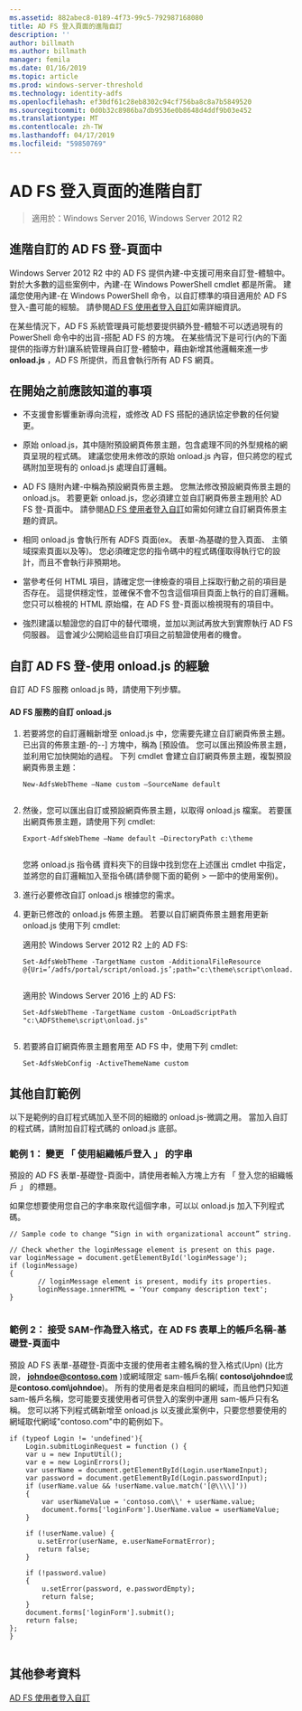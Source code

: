 ```yaml
---
ms.assetid: 882abec8-0189-4f73-99c5-792987168080
title: AD FS 登入頁面的進階自訂
description: ''
author: billmath
ms.author: billmath
manager: femila
ms.date: 01/16/2019
ms.topic: article
ms.prod: windows-server-threshold
ms.technology: identity-adfs
ms.openlocfilehash: ef30df61c28eb8302c94cf756ba8c8a7b5849520
ms.sourcegitcommit: 0d0b32c8986ba7db9536e0b8648d4ddf9b03e452
ms.translationtype: MT
ms.contentlocale: zh-TW
ms.lasthandoff: 04/17/2019
ms.locfileid: "59850769"
---
```

# <a name="advanced-customization-of-ad-fs-sign-in-pages"></a>AD FS 登入頁面的進階自訂

>適用於：Windows Server 2016, Windows Server 2012 R2
  
## <a name="advanced-customization-of-ad-fs-sign-in-pages"></a>進階自訂的 AD FS 登\-頁面中  
Windows Server 2012 R2 中的 AD FS 提供內建\-中支援可用來自訂登\-體驗中。 對於大多數的這些案例中，內建\-在 Windows PowerShell cmdlet 都是所需。  建議您使用內建\-在 Windows PowerShell 命令，以自訂標準的項目適用於 AD FS 登入\-盡可能的經驗。  請參閱[AD FS 使用者登入自訂](AD-FS-user-sign-in-customization.md)如需詳細資訊。  
  
在某些情況下，AD FS 系統管理員可能想要提供額外登\-體驗不可以透過現有的 PowerShell 命令中的出貨\-搭配 AD FS 的方塊。 在某些情況下是可行\(內的下面提供的指導方針\)讓系統管理員自訂登\-體驗中，藉由新增其他邏輯來進一步**onload.js** ，AD FS 所提供，而且會執行所有 AD FS 網頁。  
  
## <a name="things-to-know-before-you-start"></a>在開始之前應該知道的事項  
  
-   不支援會影響重新導向流程，或修改 AD FS 搭配的通訊協定參數的任何變更。
  
-   原始 onload.js，其中隨附預設網頁佈景主題，包含處理不同的外型規格的網頁呈現的程式碼。 建議您使用未修改的原始 onload.js 內容，但只將您的程式碼附加至現有的 onload.js 處理自訂邏輯。  
  
-   AD FS 隨附內建\-中稱為預設網頁佈景主題。 您無法修改預設網頁佈景主題的 onload.js。 若要更新 onload.js，您必須建立並自訂網頁佈景主題用於 AD FS 登\-頁面中。  請參閱[AD FS 使用者登入自訂](AD-FS-user-sign-in-customization.md)如需如何建立自訂網頁佈景主題的資訊。  
  
-   相同 onload.js 會執行所有 ADFS 頁面\(ex。 表單\-為基礎的登入頁面、 主領域探索頁面以及等\)。 您必須確定您的指令碼中的程式碼僅取得執行它的設計，而且不會執行非預期地。  
  
-   當參考任何 HTML 項目，請確定您一律檢查的項目上採取行動之前的項目是否存在。 這提供穩定性，並確保不會不包含這個項目頁面上執行的自訂邏輯。 您只可以檢視的 HTML 原始檔，在 AD FS 登\-頁面以檢視現有的項目中。  
  
-   強烈建議以驗證您的自訂中的替代環境，並加以測試再放大到實際執行 AD FS 伺服器。 這會減少公開給這些自訂項目之前驗證使用者的機會。  
  
## <a name="customizing-the-ad-fs-sign-in-experience-by-using-onloadjs"></a>自訂 AD FS 登\-使用 onload.js 的經驗  
自訂 AD FS 服務 onload.js 時，請使用下列步驟。  
  
#### <a name="customizing-onloadjs-for-the-ad-fs-service"></a>AD FS 服務的自訂 onload.js  
  
1.  若要將您的自訂邏輯新增至 onload.js 中，您需要先建立自訂網頁佈景主題。 已出貨的佈景主題\-的\-\-] 方塊中，稱為 [預設值。 您可以匯出預設佈景主題，並利用它加快開始的過程。 下列 cmdlet 會建立自訂網頁佈景主題，複製預設網頁佈景主題：  
  
    ```  
    New-AdfsWebTheme –Name custom –SourceName default  
  
    ```  
  
2.  然後，您可以匯出自訂或預設網頁佈景主題，以取得 onload.js 檔案。 若要匯出網頁佈景主題，請使用下列 cmdlet:  
  
    ```  
    Export-AdfsWebTheme –Name default –DirectoryPath c:\theme  
  
    ```  
  
    您將 onload.js 指令碼 資料夾下的目錄中找到您在上述匯出 cmdlet 中指定，並將您的自訂邏輯加入至指令碼\(請參閱下面的範例 > 一節中的使用案例\)。  
  
3.  進行必要修改自訂 onload.js 根據您的需求。  
  
4.  更新已修改的 onload.js 佈景主題。 若要以自訂網頁佈景主題套用更新 onload.js 使用下列 cmdlet:  

     適用於 Windows Server 2012 R2 上的 AD FS:  

    ```  
    Set-AdfsWebTheme -TargetName custom -AdditionalFileResource @{Uri=’/adfs/portal/script/onload.js’;path="c:\theme\script\onload.js"}  
  
    ```  
    適用於 Windows Server 2016 上的 AD FS:

     ```  
    Set-AdfsWebTheme -TargetName custom -OnLoadScriptPath "c:\ADFStheme\script\onload.js"   
  
    ```  
  
5.  若要將自訂網頁佈景主題套用至 AD FS 中，使用下列 cmdlet:  
  
    ```  
    Set-AdfsWebConfig -ActiveThemeName custom  
    ```  
  
## <a name="additional-customization-examples"></a>其他自訂範例  
以下是範例的自訂程式碼加入至不同的細緻的 onload.js\-微調之用。 當加入自訂的程式碼，請附加自訂程式碼的 onload.js 底部。  
  
### <a name="example-1-change-sign-in-with-organizational-account-string"></a>範例 1： 變更 「 使用組織帳戶登入 」 的字串  
預設的 AD FS 表單\-基礎登\-頁面中，請使用者輸入方塊上方有 「 登入您的組織帳戶 」 的標題。  
  
如果您想要使用您自己的字串來取代這個字串，可以以 onload.js 加入下列程式碼。  
  
```  
// Sample code to change “Sign in with organizational account” string.  
  
// Check whether the loginMessage element is present on this page.  
var loginMessage = document.getElementById('loginMessage');  
if (loginMessage)  
{  
       // loginMessage element is present, modify its properties.  
       loginMessage.innerHTML = 'Your company description text';  
}  
  
```  
  
### <a name="example-2-accept-sam-account-name-as-a-login-format-on-an-ad-fs-form-based-sign-in-page"></a>範例 2： 接受 SAM\-作為登入格式，在 AD FS 表單上的帳戶名稱\-基礎登\-頁面中  
預設 AD FS 表單\-基礎登\-頁面中支援的使用者主體名稱的登入格式\(Upn\) \(比方說， **johndoe@contoso.com** \)或網域限定 sam\-帳戶名稱\( **contoso\\johndoe**或是**contoso.com\\johndoe**\)。 所有的使用者是來自相同的網域，而且他們只知道 sam\-帳戶名稱，您可能要支援使用者可供登入的案例中運用 sam\-帳戶只有名稱。 您可以將下列程式碼新增至 onload.js 以支援此案例中，只要您想要使用的網域取代網域"contoso.com"中的範例如下。  
  
```  
if (typeof Login != 'undefined'){  
    Login.submitLoginRequest = function () {   
    var u = new InputUtil();  
    var e = new LoginErrors();  
    var userName = document.getElementById(Login.userNameInput);  
    var password = document.getElementById(Login.passwordInput);  
    if (userName.value && !userName.value.match('[@\\\\]'))   
    {  
        var userNameValue = 'contoso.com\\' + userName.value;  
        document.forms['loginForm'].UserName.value = userNameValue;  
    }  
  
    if (!userName.value) {  
       u.setError(userName, e.userNameFormatError);  
       return false;  
    }  
  
    if (!password.value)   
    {  
        u.setError(password, e.passwordEmpty);  
        return false;  
    }  
    document.forms['loginForm'].submit();  
    return false;  
};  
}  
  
```  
  
## <a name="additional-references"></a>其他參考資料 
[AD FS 使用者登入自訂](AD-FS-user-sign-in-customization.md)  
  

